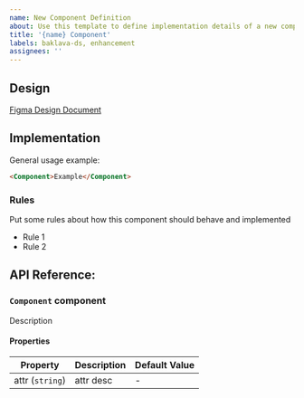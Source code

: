 ```yaml
---
name: New Component Definition
about: Use this template to define implementation details of a new component
title: '{name} Component'
labels: baklava-ds, enhancement
assignees: ''
---
```


## Design

[Figma Design Document]()

## Implementation

General usage example:

```html
<Component>Example</Component>
```

### Rules

Put some rules about how this component should behave and implemented

- Rule 1
- Rule 2

## API Reference:

### `Component` component

Description

#### Properties

| Property        | Description | Default Value |
| --------------- | ----------- | ------------- |
| attr (`string`) | attr desc   | -             |
